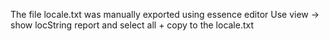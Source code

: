 The file locale.txt was manually exported using essence editor
Use view -> show locString report and select all + copy to the locale.txt